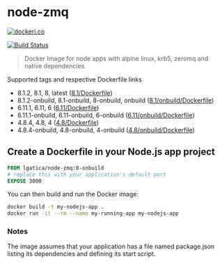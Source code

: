 # node-zmq

[![dockeri.co](http://dockeri.co/image/lgatica/node-zmq)](https://hub.docker.com/r/lgatica/node-zmq/)

[![Build Status](https://travis-ci.org/lgaticaq/node-zmq.svg?branch=master)](https://travis-ci.org/lgaticaq/node-zmq)

> Docker Image for node apps with alpine linux, krb5, zeromq and native dependencies

Supported tags and respective Dockerfile links

- 8.1.2, 8.1, 8, latest ([8.1/Dockerfile](https://github.com/lgaticaq/node-zmq/blob/master/8.1.2/Dockerfile))
- 8.1.2-onbuild, 8.1-onbuild, 8-onbuild, onbuild ([8.1/onbuild/Dockerfile](https://github.com/lgaticaq/node-zmq/blob/master/8.1.2/onbuild/Dockerfile))
- 6.11.1, 6.11, 6 ([6.11/Dockerfile](https://github.com/lgaticaq/node-zmq/blob/master/6.11.1/Dockerfile))
- 6.11.1-onbuild, 6.11-onbuild, 6-onbuild ([6.11/onbuild/Dockerfile](https://github.com/lgaticaq/node-zmq/blob/master/6.11.1/onbuild/Dockerfile))
- 4.8.4, 4.8, 4 ([4.8/Dockerfile](https://github.com/lgaticaq/node-zmq/blob/master/4.8.4/Dockerfile))
- 4.8.4-onbuild, 4.8-onbuild, 4-onbuild ([4.8/onbuild/Dockerfile](https://github.com/lgaticaq/node-zmq/blob/master/4.8.4/onbuild/Dockerfile))

## Create a Dockerfile in your Node.js app project
```dockerfile
FROM lgatica/node-zmq:8-onbuild
# replace this with your application's default port
EXPOSE 3000
```

You can then build and run the Docker image:

```bash
docker build -t my-nodejs-app .
docker run -it --rm --name my-running-app my-nodejs-app
```

### Notes
The image assumes that your application has a file named package.json listing its dependencies and defining its start script.
